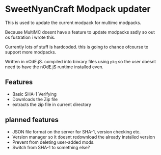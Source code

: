 # SweetNyanCraft Modpack updater

This is used to update the current modpack for multimc modpacks.

Because MultiMC doesnt have a feature to update modpacks sadly so out os fustration i wrote this.



Currently lots of stuff is hardcoded. this is going to chance ofcourse to support more modpacks.

Written in nOdE.jS. compiled into binrary files using `pkg` so the user doesnt need to have the nOdE.jS runtime installed even.


## Features

* Basic SHA-1 Verifying
* Downloads the Zip file
* extracts the zip file in current directory


## planned features
* JSON file format on the server for SHA-1, version checking etc.
* Version manager so it doesnt redownload the already installed version
* Prevent from deleting user-added mods.
* Switch from SHA-1 to something else?
